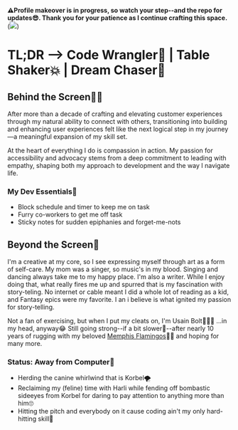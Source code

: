 **⚠️Profile makeover is in progress, so watch your step--and the repo for updates😎. Thank you for your patience as I continue crafting this space.**
(![](https://github.com/ArlCIbe/PikachuUnderConstruction.gif))

# TL;DR --> Code Wrangler🤠 | Table Shaker💥 | Dream Chaser💭

## Behind the Screen👩‍💻

After more than a decade of crafting and elevating customer experiences through my natural ability to connect with others, transitioning into building and enhancing user experiences felt like the next logical step in my journey—a meaningful expansion of my skill set.  

At the heart of everything I do is compassion in action. My passion for accessibility and advocacy stems from a deep commitment to leading with empathy, shaping both my approach to development and the way I navigate life.

### My Dev Essentials🧰
- Block schedule and timer to keep me on task
- Furry co-workers to get me off task
- Sticky notes for sudden epiphanies and forget-me-nots

## Beyond the Screen🚀

I'm a creative at my core, so I see expressing myself through art as a form of self-care. My mom was a singer, so music's in my blood. Singing and dancing always take me to my happy place. I'm also a writer. While I enjoy doing that, what really fires me up and spurred that is my fascination with story-teling. No internet or cable meant I did a whole lot of reading as a kid, and Fantasy epics were my favorite. I an i believe is what ignited my passion for story-telling.

Not a fan of exercising, but when I put my cleats on, I'm Usain Bolt🏃‍♀️💨 ...in my head, anyway😂 Still going strong--if a bit slower👵--after nearly 10 years of rugging with my beloved [Memphis Flamingos]([url](https://www.memphiswomensrugby.org/))🦩🏉 and hoping for many more.

### Status: Away from Computer📴
- Herding the canine whirlwind that is Korbel🌪️
- Reclaiming my (feline) time with Harli while fending off bombastic sideeyes from Korbel for daring to pay attention to anything more than him🙄 
- Hitting the pitch and everybody on it cause coding ain't my only hard-hitting skill🤭

<!--
**ArlCIbe/ArlCIbe** is a ✨ _special_ ✨ repository because its `README.md` (this file) appears on your GitHub profile.

Here are some ideas to get you started:

- 🔭 I’m currently working on ...
- 🌱 I’m currently learning ...
- 👯 I’m looking to collaborate on ...
- 🤔 I’m looking for help with ...
- 💬 Ask me about ...
- 📫 How to reach me: ...
- 😄 Pronouns: ...
- ⚡ Fun fact: ...
-->
